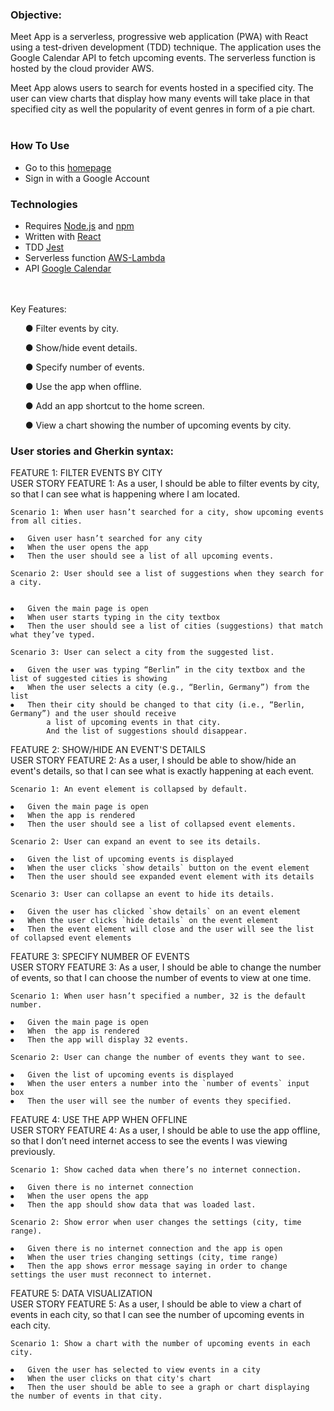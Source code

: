 ### Objective:

Meet App is a serverless, progressive web application (PWA) with React using a test-driven development (TDD) technique. The application uses the Google Calendar API to fetch upcoming events. The serverless function is hosted by the cloud provider AWS.

Meet App alows users to search for events hosted in a specified city. The user can view charts that display how many events will take place in that specified city as well the popularity of event genres in form of a pie chart.
<br><br>

### How To Use

- Go to this [homepage](https://halehghavami.github.io/meet-app/)
- Sign in with a Google Account

### Technologies

- Requires [Node.js](https://nodejs.org/en/) and [npm](https://www.npmjs.com)
- Written with [React](https://reactjs.org)
- TDD [Jest](https://jestjs.io)
- Serverless function [AWS-Lambda](https://aws.amazon.com/lambda/)
- API [Google Calendar](https://developers.google.com/calendar/)

<br><br>
Key Features:<br>

  <ul>
● Filter events by city.
  </ul>
  <ul>
● Show/hide event details.
  </ul>
  <ul>
● Specify number of events.
  </ul>
  <ul>
● Use the app when offline.
  </ul>
  <ul>
● Add an app shortcut to the home screen.
  </ul>
  <ul>
● View a chart showing the number of upcoming events by city.
  </ul>

### User stories and Gherkin syntax:

FEATURE 1: FILTER EVENTS BY CITY<br>
USER STORY FEATURE 1: As a user, I should be able to filter events by city, so that I can see what is happening where I am located.<br>

```
Scenario 1: When user hasn’t searched for a city, show upcoming events from all cities.

⦁	Given user hasn’t searched for any city
⦁	When the user opens the app
⦁	Then the user should see a list of all upcoming events.

```

```
Scenario 2: User should see a list of suggestions when they search for a city.


⦁	Given the main page is open
⦁	When user starts typing in the city textbox
⦁	Then the user should see a list of cities (suggestions) that match what they’ve typed.

```

```
Scenario 3: User can select a city from the suggested list.

⦁	Given the user was typing “Berlin” in the city textbox and the list of suggested cities is showing
⦁	When the user selects a city (e.g., “Berlin, Germany”) from the list
⦁	Then their city should be changed to that city (i.e., “Berlin, Germany”) and the user should receive
        a list of upcoming events in that city.
        And the list of suggestions should disappear.

```

FEATURE 2: SHOW/HIDE AN EVENT'S DETAILS<br>
USER STORY FEATURE 2: As a user, I should be able to show/hide an event's details, so that I can see what is exactly happening at each event.<br>

```
Scenario 1: An event element is collapsed by default.

⦁	Given the main page is open
⦁	When the app is rendered
⦁	Then the user should see a list of collapsed event elements.

```

```
Scenario 2: User can expand an event to see its details.

⦁	Given the list of upcoming events is displayed
⦁	When the user clicks `show details` button on the event element
⦁	Then the user should see expanded event element with its details

```

```
Scenario 3: User can collapse an event to hide its details.

⦁	Given the user has clicked `show details` on an event element
⦁	When the user clicks `hide details` on the event element
⦁	Then the event element will close and the user will see the list of collapsed event elements

```

FEATURE 3: SPECIFY NUMBER OF EVENTS<br>
USER STORY FEATURE 3: As a user, I should be able to change the number of events, so that I can choose the number of events to view at one time.<br>

```
Scenario 1: When user hasn’t specified a number, 32 is the default number.

⦁	Given the main page is open
⦁	When  the app is rendered
⦁	Then the app will display 32 events.

```

```
Scenario 2: User can change the number of events they want to see.

⦁	Given the list of upcoming events is displayed
⦁	When the user enters a number into the `number of events` input box
⦁	Then the user will see the number of events they specified.

```

FEATURE 4: USE THE APP WHEN OFFLINE<br>
USER STORY FEATURE 4: As a user, I should be able to use the app offline, so that I don’t need internet access to see the events I was viewing previously.<br>

```
Scenario 1: Show cached data when there’s no internet connection.

⦁	Given there is no internet connection
⦁	When the user opens the app
⦁	Then the app should show data that was loaded last.

```

```
Scenario 2: Show error when user changes the settings (city, time range).

⦁	Given there is no internet connection and the app is open
⦁	When the user tries changing settings (city, time range)
⦁	Then the app shows error message saying in order to change settings the user must reconnect to internet.

```

FEATURE 5: DATA VISUALIZATION<br>
USER STORY FEATURE 5: As a user, I should be able to view a chart of events in each city, so that I can see the number of upcoming events in each city.<br>

```
Scenario 1: Show a chart with the number of upcoming events in each city.

⦁	Given the user has selected to view events in a city
⦁	When the user clicks on that city's chart
⦁	Then the user should be able to see a graph or chart displaying the number of events in that city.

```
